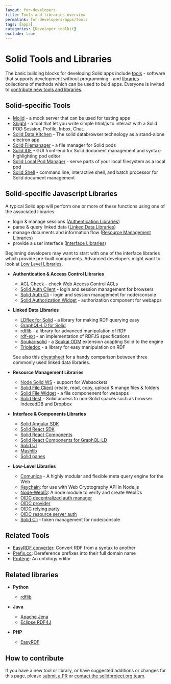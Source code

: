 ```yaml
---
layout: for-developers
title: Tools and libraries overview
permalink: for-developers/apps/tools
tags: [apps]
categories: [Developer toolkit]
exclude: true
---
```


# Solid Tools and Libraries

The basic building blocks for developing Solid apps include [tools](#tools) - software that supports development without programming - and [libraries](#libraries) - collections of methods which can be used to buid apps.  Everyone is invited to [contribute new tools and libraries](#contribute).

## <a name="tools">Solid-specific Tools</a>
  * [Molid](https://www.npmjs.com/package/molid) - a mock server that can be used for testing apps
  * [Shighl](https://github.com/scenaristeur/shighl) - a tool that let you write simple html/js to interact with a Solid POD
Session, Profile, Inbox, Chat...
  * [Solid Data Kitchen](https://github.com/solid/data-kitchen) - The solid databrowser technology as a stand-alone electron app
  * [Solid Filemanager](https://github.com/Otto-AA/solid-filemanager) - a file manager for Solid pods
  * [Solid IDE](https://github.com/jeff-zucker/solid-file-client) - GUI front-end for Solid document management and syntax-highlighting pod editor
  * [Solid Local Pod Manager](https://github.com/otto-aa/solid-local-pod-manager) - serve parts of your local filesystem as a local pod
  * [Solid Shell](https://github.com/jeff-zucker/solid-shell) - command line, interactive shell, and batch processor for Solid document management

## <a name="libraries">Solid-specific Javascript Libraries</a>

A typical Solid app will perform one or more of these functions using one of the associated libraries:

* login & manage sessions ([Authentication Libraries](#authentication))
* parse & query linked data  ([Linked Data Libraries](#linked_data))
* manage documents and information flow ([Resource Management Libraries](#resource))
* provide a user interface ([Interface Libraries](#interface))

Beginning developers may want to start with one of the interface libraries which provide pre-built components.  Advanced developers might want to look at [Low Level Libraries](#low_level).

  * <a name="authentication">**Authentication & Access Control Libraries**</a>
     * [ACL Check](https://github.com/solid/acl-check) - check Web Access Control ACLs
     * [Solid Auth Client](https://github.com/solid/solid-auth-client) - login and session management for browsers
     * [Solid Auth Cli](https://github.com/jeff-zucker/solid-auth-cli) - login and session management for node/console
     * [Solid Authorization Widget](https://bourgeoa.solid.community/public/solid-file-widget/) - authorization component for webapps

  * <a name="linked_data">**Linked Data Libraries**</a>
     * [LDflex for Solid](https://github.com/solid/query-ldflex) - a library for making RDF querying easy
     * [GraphQL-LD for Solid](https://github.com/rubensworks/graphql-ld-comunica-solid.js)
     * [rdflib](https://github.com/linkeddata/rdflib.js/) - a library for advanced manipulation of RDF
     * [rdf-ext](https://github.com/rdf-ext/rdf-ext) - an implementation of RDFJS specifications
     * [Soukai-solid](https://github.com/NoelDeMartin/soukai-solid) -  a [Soukai ODM](https://soukai.js.org/) extension adapting Solid to the engine
     * [Tripledoc](https://vincenttunru.gitlab.io/tripledoc/) - a library for easy manipulation on RDF

      See also this [cheatsheet](https://vincenttunru.gitlab.io/tripledoc/docs/cheatsheet) for a handy comparison between three commonly used linked data libraries.

  * <a name="resource">**Resource  Management Libraries**</a>
     * [Node Solid WS](https://github.com/solid/node-solid-ws) - support for Websockets
     * [Solid File Client](https://github.com/jeff-zucker/solid-file-client) create, read, copy, upload & mange files & folders
     * [Solid File Widget](https://bourgeoa.solid.community/public/solid-file-widget/) - a file componenent for webapps
     * [Solid Rest](https://github.com/jeff-zucker/solid-rest) - Solid access to non-Solid spaces such as browser IndexedDB and Dropbox

  * <a name="interface">**Interface & Components Libraries**</a>
     * [Solid Angular SDK](https://github.com/inrupt/generator-solid-angular)
     * [Solid React SDK](https://github.com/inrupt/solid-react-sdk)
     * [Solid React Components](https://github.com/solid/react-components)
     * [Solid React Components for GraphQL-LD](https://github.com/rubensworks/solid-react-graphql-ld.js)
     * [Solid UI](https://github.com/solid/solid-ui)
     * [Mashlib](https://github.com/solid/mashlib)
     * [Solid panes](https://github.com/solid/solid-panes)

  * <a name="low_level">**Low-Level Libraries**</a>

     * [Comunica](https://github.com/comunica/comunica) - A highly modular and flexible meta query engine for the Web
     * [Keychain](https://github.com/solid/keychain): for use with Web Cryptography API in Node.js
     * [Node-WebID](https://github.com/linkeddata/node-webid): A node module to verify and create WebIDs
     * [OIDC decentralized auth manager](https://github.com/solid/oidc-auth-manager)
     * [OIDC provider](https://github.com/solid/oidc-op)
     * [OIDC relying party](https://github.com/solid/oidc-rp)
     * [OIDC resource server auth](https://github.com/solid/oidc-rs)
     * [Solid Cli](https://github.com/solid/solid-cli) - token management for node/console

## Related Tools
  * [EasyRDF converter](http://www.easyrdf.org/converter): Convert RDF from a syntax to another
  *  [Prefix.cc](http://prefix.cc): Dereference prefixes into their full domain name
  * [Protégé](https://protege.stanford.edu): An ontology editor

## Related libraries

  * **Python**

     * [rdflib](https://rdflib.readthedocs.io/en/stable/)

  * **Java**

     * [Apache Jena](https://jena.apache.org/)
     * [Eclipse RDF4J](https://rdf4j.eclipse.org/)

  * **PHP**

     * [EasyRDF](http://www.easyrdf.org/)

## <a name="contribute">How to contribute</a>

If you have a new tool or library, or have suggested additions or changes for this page, please [submit a PR](https://github.com/solid/solidproject.org/tree/staging/_posts/for-developers/apps/tools) or [contact the solidproject.org team](mailto:contact@solidproject.org). 

<!-- below here, notes for later -->

<!-- AUTHOR INFO
Solid-Auth-Client
  Daniel Friedman <dfriedman58@gmail.com>
  Ruben Verborgh  <ruben@verborgh.org>
Solid-Auth-Cli
  Jeff Zucker <dubzed@gmail.com>
Solid-Cli
  Ruben Verborgh  <ruben@verborgh.org>
-->

<!-- 
Libraries we want to keep track of, but are not completely up-to-date

- solid/jose

Deprecated/not maintainted: 
- [OIDC auth client for Web browsers](https://github.com/solid/oidc-web) deprecated by dmitri
- solid/solid-auth-oidc
- solid/solid-auth-tls
- https://github.com/solid/solid-multi-rp-client
- https://github.com/solid/solid-permissions
- https://github.com/solid/solid-tpf
- https://github.com/solid/solid-web-client
- https://github.com/solid/wac-allow
-->

<!-- author info 

[Ruben Verborgh](https://ruben.verborgh.org/)
  [Solid auth client](https://github.com/solid/solid-auth-client)
  [Solid CLI](https://github.com/solid/solid-cli)
  [LDflex for Solid](https://github.com/solid/query-ldflex)
  [Solid React Components](https://github.com/solid/react-components)

[Jeff Zucker](https://github.com/jeff-zucker/)
  [Solid Auth CLI](https://github.com/jeff-zucker/solid-auth-cli)
  [Solid File Client](https://github.com/jeff-zucker/solid-file-client)
  [Solid-Rest](https://github.com/jeff-zucker/solid-rest)
  [RDF-Easy](https://github.com/jeff-zucker/rdf-easy)
  [SPARQL Fiddle](https://github.com/jeff-zucker/sparql-fiddle): A JavaScript SPARQL API - by [Jeff Zucker](https://github.com/jeff-zucker/)


[Otto-AA](https://github.com/otto-aa)
  [Solid-Local-Pod-Manager](https://github.com/otto-aa/solid-local-pod-manager)

[Bourgeoa](https://github.com/bourgeoa)
  [Solid authorization Widget](https://bourgeoa.solid.community/public/solid-file-widget/)
  [Solid File Widget](https://bourgeoa.solid.community/public/solid-file-widget/)

[Ruben Taelman](https://www.rubensworks.net/)
  [GraphQL-LD for Solid](https://github.com/rubensworks/graphql-ld-comunica-solid.js)

[Noel De Martin](https://github.com/NoelDeMartin)
  [Soukai-solid](https://github.com/NoelDeMartin/soukai-solid)
-->
